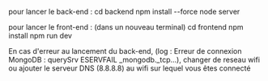 pour lancer le back-end : 
cd backend 
npm install --force
node server

pour lancer le front-end : (dans un nouveau terminal)
cd frontend
npm install
npm run dev

En cas d'erreur au lancement du back-end, (log : Erreur de connexion MongoDB : querySrv ESERVFAIL _mongodb._tcp...), changer de reseau wifi ou ajouter le serveur DNS (8.8.8.8) au wifi sur lequel vous êtes connecté 

